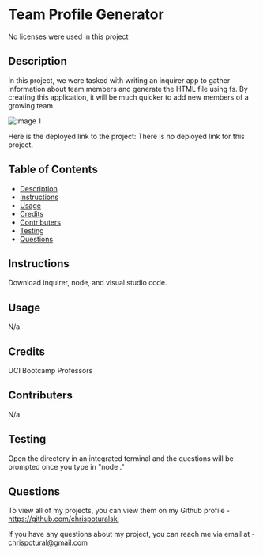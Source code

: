 # Team Profile Generator

No licenses were used in this project

## Description

In this project, we were tasked with writing an inquirer app to gather information about team members and generate the HTML file using fs. By creating this application, it will be much quicker to add new members of a growing team.

![Image 1](No)

Here is the deployed link to the project: There is no deployed link for this project.

## Table of Contents

- [Description](#description)
- [Instructions](#instructions)
- [Usage](#usage)
- [Credits](#credits)
- [Contributers](#contributers)
- [Testing](#testing)
- [Questions](#questions)


## Instructions

Download inquirer, node, and visual studio code.

## Usage

N/a

## Credits

UCI Bootcamp Professors

## Contributers

N/a

## Testing 

Open the directory in an integrated terminal and the questions will be prompted once you type in "node ."

## Questions

To view all of my projects, you can view them on my Github profile -  https://github.com/chrispoturalski

If you have any questions about my project, you can reach me via email at - chrispotural@gmail.com


